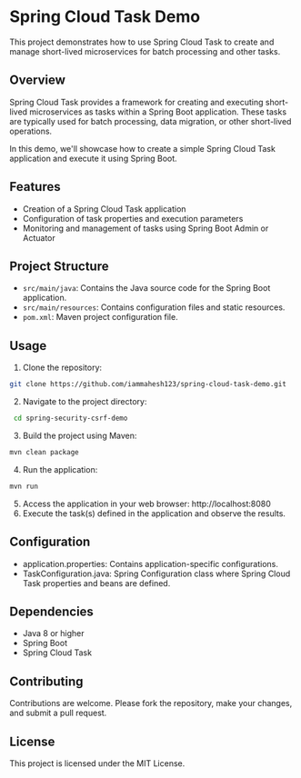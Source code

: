 # Spring Cloud Task Demo

This project demonstrates how to use Spring Cloud Task to create and manage short-lived microservices for batch processing and other tasks.

## Overview

Spring Cloud Task provides a framework for creating and executing short-lived microservices as tasks within a Spring Boot application. These tasks are typically used for batch processing, data migration, or other short-lived operations.

In this demo, we'll showcase how to create a simple Spring Cloud Task application and execute it using Spring Boot.

## Features

- Creation of a Spring Cloud Task application
- Configuration of task properties and execution parameters
- Monitoring and management of tasks using Spring Boot Admin or Actuator

## Project Structure

- `src/main/java`: Contains the Java source code for the Spring Boot application.
- `src/main/resources`: Contains configuration files and static resources.
- `pom.xml`: Maven project configuration file.

## Usage

1. Clone the repository:

```bash
git clone https://github.com/iammahesh123/spring-cloud-task-demo.git
```
2. Navigate to the project directory:
 ```bash
  cd spring-security-csrf-demo
 ```
3. Build the project using Maven:
 ```bash
mvn clean package
 ```
4. Run the application:
```bash
mvn run
 ```
5. Access the application in your web browser: http://localhost:8080
6. Execute the task(s) defined in the application and observe the results.
## Configuration
- application.properties: Contains application-specific configurations.
- TaskConfiguration.java: Spring Configuration class where Spring Cloud Task properties and beans are defined.
## Dependencies
- Java 8 or higher
- Spring Boot
- Spring Cloud Task
## Contributing
Contributions are welcome. Please fork the repository, make your changes, and submit a pull request.

## License
This project is licensed under the MIT License. 
